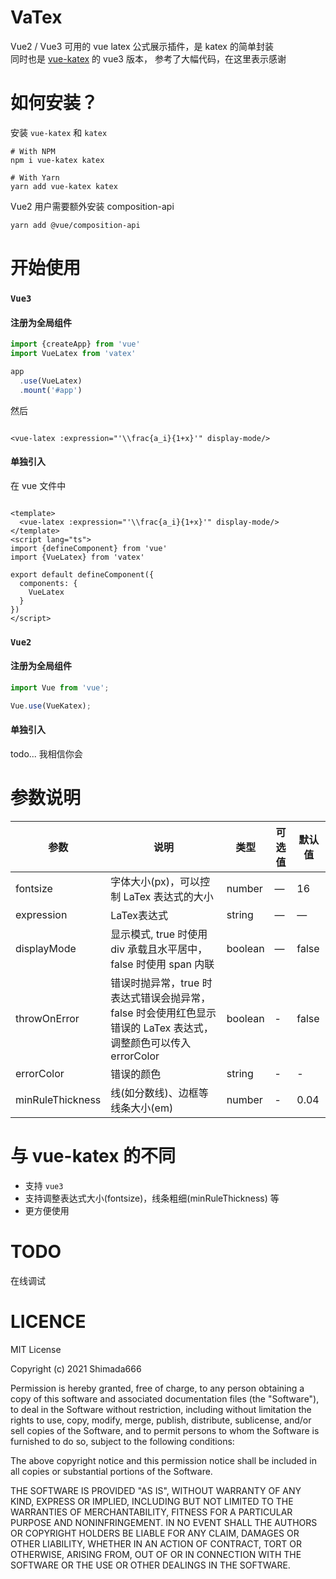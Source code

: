 # VaTex

Vue2 / Vue3 可用的 vue latex 公式展示插件，是 katex 的简单封装  
同时也是 [vue-katex](https://github.com/lucpotage/vue-katex) 的 vue3 版本， 参考了大幅代码，在这里表示感谢

# 如何安装？

安装 `vue-katex` 和 `katex`

```shell
# With NPM
npm i vue-katex katex

# With Yarn
yarn add vue-katex katex
```

Vue2 用户需要额外安装 composition-api

```shell
yarn add @vue/composition-api
```

# 开始使用

### `Vue3`

#### 注册为全局组件

```ts
import {createApp} from 'vue'
import VueLatex from 'vatex'

app
  .use(VueLatex)
  .mount('#app')
```

然后

```vue

<vue-latex :expression="'\\frac{a_i}{1+x}'" display-mode/>
```

#### 单独引入

在 vue 文件中

```vue

<template>
  <vue-latex :expression="'\\frac{a_i}{1+x}'" display-mode/>
</template>
<script lang="ts">
import {defineComponent} from 'vue'
import {VueLatex} from 'vatex'

export default defineComponent({
  components: {
    VueLatex
  }
})
</script>

```

### `Vue2`

#### 注册为全局组件

```ts
import Vue from 'vue';

Vue.use(VueKatex);
```

#### 单独引入

todo... 我相信你会

# 参数说明

| 参数      | 说明    | 类型      | 可选值       | 默认值   |
|---------- |-------- |---------- |-------------  |-------- |
| fontsize| 字体大小(px)，可以控制 LaTex 表达式的大小| number  |   —    |    16     |
| expression| LaTex表达式| string  |   —    |    —     |
| displayMode| 显示模式, true 时使用 div 承载且水平居中，false 时使用 span 内联 | boolean  |   —    |    false     |
| throwOnError| 错误时抛异常，true 时表达式错误会抛异常，false 时会使用红色显示错误的 LaTex 表达式，调整颜色可以传入 errorColor | boolean  |   -   |    false     |
| errorColor | 错误的颜色 | string | - | - |
| minRuleThickness | 线(如分数线)、边框等线条大小(em) | number | - | 0.04 |

# 与 vue-katex 的不同

* 支持 `vue3`
* 支持调整表达式大小(fontsize)，线条粗细(minRuleThickness) 等
* 更方便使用

# TODO

在线调试

# LICENCE

MIT License

Copyright (c) 2021 Shimada666

Permission is hereby granted, free of charge, to any person obtaining a copy of this software and associated
documentation files (the "Software"), to deal in the Software without restriction, including without limitation the
rights to use, copy, modify, merge, publish, distribute, sublicense, and/or sell copies of the Software, and to permit
persons to whom the Software is furnished to do so, subject to the following conditions:

The above copyright notice and this permission notice shall be included in all copies or substantial portions of the
Software.

THE SOFTWARE IS PROVIDED "AS IS", WITHOUT WARRANTY OF ANY KIND, EXPRESS OR IMPLIED, INCLUDING BUT NOT LIMITED TO THE
WARRANTIES OF MERCHANTABILITY, FITNESS FOR A PARTICULAR PURPOSE AND NONINFRINGEMENT. IN NO EVENT SHALL THE AUTHORS OR
COPYRIGHT HOLDERS BE LIABLE FOR ANY CLAIM, DAMAGES OR OTHER LIABILITY, WHETHER IN AN ACTION OF CONTRACT, TORT OR
OTHERWISE, ARISING FROM, OUT OF OR IN CONNECTION WITH THE SOFTWARE OR THE USE OR OTHER DEALINGS IN THE SOFTWARE.
